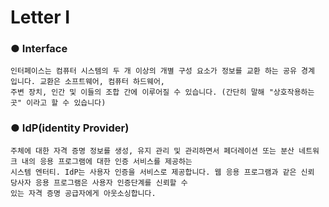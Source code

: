 Letter I
==========

### ● Interface
```
인터페이스는 컴퓨터 시스템의 두 개 이상의 개별 구성 요소가 정보를 교환 하는 공유 경계 입니다. 교환은 소프트웨어, 컴퓨터 하드웨어, 
주변 장치, 인간 및 이들의 조합 간에 이루어질 수 있습니다. (간단히 말해 "상호작용하는 곳" 이라고 할 수 있습니다)
```

### ● IdP(identity Provider)  
```
주체에 대한 자격 증명 정보를 생성, 유지 관리 및 관리하면서 페더레이션 또는 분산 네트워크 내의 응용 프로그램에 대한 인증 서비스를 제공하는 
시스템 엔터티. IdP는 사용자 인증을 서비스로 제공합니다. 웹 응용 프로그램과 같은 신뢰 당사자 응용 프로그램은 사용자 인증단계를 신뢰할 수 
있는 자격 증명 공급자에게 아웃소싱합니다.
```
